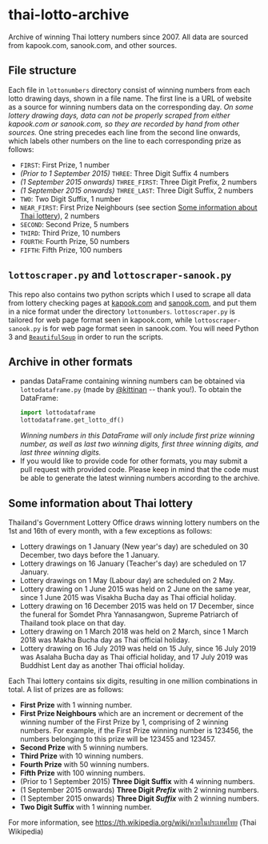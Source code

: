 # thai-lotto-archive
Archive of winning Thai lottery numbers since 2007. All data are sourced from kapook.com, sanook.com, and other sources.

## File structure
Each file in `lottonumbers` directory consist of winning numbers from each lotto drawing days, shown in a file name. The first line is a URL of website as a source for winning numbers data on the corresponding day. *On some lottery drawing days, data can not be properly scraped from either kapook.com or sanook.com, so they are recorded by hand from other sources.* One string precedes each line from the second line onwards, which labels other numbers on the line to each corresponding prize as follows:

* `FIRST`: First Prize, 1 number
* *(Prior to 1 September 2015)* `THREE`: Three Digit Suffix 4 numbers
* *(1 September 2015 onwards)* `THREE_FIRST`: Three Digit Prefix, 2 numbers
* *(1 September 2015 onwards)* `THREE_LAST`: Three Digit Suffix, 2 numbers
* `TWO`: Two Digit Suffix, 1 number
* `NEAR_FIRST`: First Prize Neighbours (see section [Some information about Thai lottery](#some-information-about-thai-lottery)), 2 numbers
* `SECOND`: Second Prize, 5 numbers
* `THIRD`: Third Prize, 10 numbers
* `FOURTH`: Fourth Prize, 50 numbers
* `FIFTH`: Fifth Prize, 100 numbers

## `lottoscraper.py` and `lottoscraper-sanook.py`
This repo also contains two python scripts which I used to scrape all data from lottery checking pages at [kapook.com](http://lottery.kapook.com/) and [sanook.com](http://news.sanook.com/lotto/), and put them in a nice format under the directory `lottonumbers`. `lottoscraper.py` is tailored for web page format seen in kapook.com, while `lottoscraper-sanook.py` is for web page format seen in sanook.com. You will need Python 3 and [`BeautifulSoup`](https://www.crummy.com/software/BeautifulSoup/bs4/doc/) in order to run the scripts.

## Archive in other formats
* pandas DataFrame containing winning numbers can be obtained via `lottodataframe.py` (made by [@kittinan](https://github.com/kittinan) -- thank you!). To obtain the DataFrame: 
    ```python
    import lottodataframe
    lottodataframe.get_lotto_df()
    ```
    *Winning numbers in this DataFrame will only include first prize winning number, as well as last two winning digits, first three winning digits, and last three winning digits.*
* If you would like to provide code for other formats, you may submit a pull request with provided code. Please keep in mind that the code must be able to generate the latest winning numbers according to the archive.

## Some information about Thai lottery
Thailand's Government Lottery Office draws winning lottery numbers on the 1st and 16th of every month, with a few exceptions as follows:

* Lottery drawings on 1 January (New year's day) are scheduled on 30 December, two days before the 1 January.
* Lottery drawings on 16 January (Teacher's day) are scheduled on 17 January.
* Lottery drawings on 1 May (Labour day) are scheduled on 2 May.
* Lottery drawing on 1 June 2015 was held on 2 June on the same year, since 1 June 2015 was Visakha Bucha day as Thai official holiday.
* Lottery drawing on 16 December 2015 was held on 17 December, since the funeral for Somdet Phra Yannasangwon, Supreme Patriarch of Thailand took place on that day.
* Lottery drawing on 1 March 2018 was held on 2 March, since 1 March 2018 was Makha Bucha day as Thai official holiday.
* Lottery drawing on 16 July 2019 was held on 15 July, since 16 July 2019 was Asalaha Bucha day as Thai official holiday, and 17 July 2019 was Buddhist Lent day as another Thai official holiday.

Each Thai lottery contains six digits, resulting in one million combinations in total. A list of prizes are as follows:

* **First Prize** with 1 winning number.
* **First Prize Neighbours** which are an increment or decrement of the winning number of the First Prize by 1, comprising of 2 winning numbers. For example, if the First Prize winning number is 123456, the numbers belonging to this prize will be 123455 and 123457.
* **Second Prize** with 5 winning numbers.
* **Third Prize** with 10 winning numbers.
* **Fourth Prize** with 50 winning numbers.
* **Fifth Prize** with 100 winning numbers.
* (Prior to 1 September 2015) **Three Digit Suffix** with 4 winning numbers.
* (1 September 2015 onwards) **Three Digit *Prefix*** with 2 winning numbers.
* (1 September 2015 onwards) **Three Digit *Suffix*** with 2 winning numbers.
* **Two Digit Suffix** with 1 winning number.

For more information, see https://th.wikipedia.org/wiki/หวยในประเทศไทย (Thai Wikipedia)
